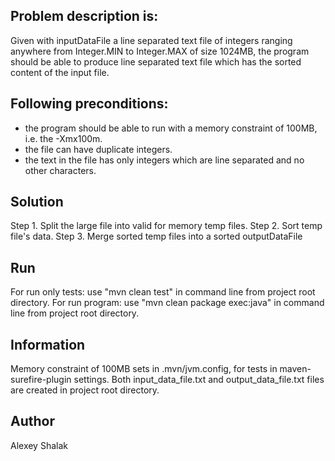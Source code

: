 ## Problem description is:

Given with inputDataFile a line separated text file of integers ranging anywhere from Integer.MIN to Integer.MAX of size 1024MB,
the program should be able to produce line separated text file which has the sorted content of the input file.

## Following preconditions:
 * the program should be able to run with a memory constraint of 100MB, i.e. the -Xmx100m.
 * the file can have duplicate integers.
 * the text in the file has only integers which are line separated and no other characters.

## Solution
Step 1. Split the large file into valid for memory temp files.
Step 2. Sort temp file's data.
Step 3. Merge sorted temp files into a sorted outputDataFile

## Run

For run only tests: use "mvn clean test" in command line from project root directory.
For run program: use "mvn clean package exec:java" in command line from project root directory.

## Information

Memory constraint of 100MB sets in .mvn/jvm.config, for tests in maven-surefire-plugin settings.
Both input_data_file.txt and output_data_file.txt files are created in project root directory.

## Author
Alexey Shalak 
